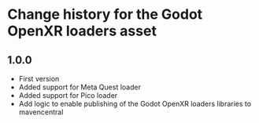 # Change history for the Godot OpenXR loaders asset

## 1.0.0
- First version
- Added support for Meta Quest loader
- Added support for Pico loader
- Add logic to enable publishing of the Godot OpenXR loaders libraries to mavencentral
